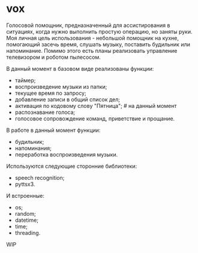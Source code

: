 # vox
Голосовой помощник, предназначенный для ассистирования в ситуациях, когда нужно выполнить простую операцию, но заняты руки.
Моя личная цель использования - небольшой помощник на кухне, помогающий засечь время, слушать музыку, поставить будильник или напоминание.
Помимо этого есть планы реализовать управление телевизором и роботом пылесосом.

В данный момент в базовом виде реализованы функции:
- таймер;
- воспроизведение музыки из папки;
- текущее время по запросу;
- добавление записи в общий список дел;
- активация по кодовому слову "Пятница"; # на данный момент
- распознавание голоса;
- голосовое сопровождение команд, приветствие и прощание.

В работе в данный момент функции:
- будильник;
- напоминания;
- переработка воспроизведения музыки.

Используются следующие сторонние библиотеки:
- speech recognition;
- pyttsx3.

И встроенные:
- os;
- random;
- datetime;
- time;
- threading.

WIP
